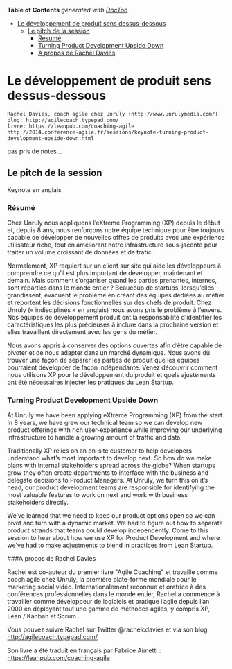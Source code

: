 <!-- START doctoc generated TOC please keep comment here to allow auto update -->
<!-- DON'T EDIT THIS SECTION, INSTEAD RE-RUN doctoc TO UPDATE -->
**Table of Contents**  *generated with [DocToc](https://github.com/thlorenz/doctoc)*

- [Le développement de produit sens dessus-dessous](#le-d%C3%A9veloppement-de-produit-sens-dessus-dessous)
  - [Le pitch de la session](#le-pitch-de-la-session)
    - [Résumé](#r%C3%A9sum%C3%A9)
    - [Turning Product Development Upside Down](#turning-product-development-upside-down)
    - [A propos de Rachel Davies](#a-propos-de-rachel-davies)

<!-- END doctoc generated TOC please keep comment here to allow auto update -->

# Le développement de produit sens dessus-dessous
    Rachel Davies, coach agile chez Unruly (http://www.unrulymedia.com/)
    blog: http://agilecoach.typepad.com/
    livre: https://leanpub.com/coaching-agile
    http://2014.conference-agile.fr/sessions/keynote-turning-product-development-upside-down.html

pas pris de notes...

## Le pitch de la session

Keynote en anglais

### Résumé
Chez Unruly nous appliquons l’eXtreme Programming (XP) depuis le début et, depuis 8 ans, nous renforçons notre équipe technique pour être toujours capable de développer de nouvelles offres de produits avec une expérience utilisateur riche, tout en améliorant notre infrastructure sous-jacente pour traiter un volume croissant de données et de trafic.

Normalement, XP requiert sur un client sur ​​site qui aide les développeurs à comprendre ce qu’il est plus important de développer, maintenant et demain. Mais comment s’organiser quand les parties prenantes, internes, sont réparties dans le monde entier ? Beaucoup de startups, lorsqu’elles grandissent, évacuent le problème en créant des équipes dédiées au métier et reportent les décisions fonctionnelles sur des chefs de produit. Chez Unruly (« indisciplinés » en anglais) nous avons pris le problème à l’envers. Nos équipes de développement produit ont la responsabilité d'identifier les caractéristiques les plus précieuses à inclure dans la prochaine version et elles travaillent directement avec les gens du métier.

Nous avons appris à conserver des options ouvertes afin d’être capable de pivoter et de nous adapter dans un marché dynamique. Nous avons dû trouver une façon de séparer les parties de produit que les équipes pourraient développer de façon indépendante. Venez découvrir comment nous utilisons XP pour le développement du produit et quels ajustements ont été nécessaires injecter les pratiques du Lean Startup.


### Turning Product Development Upside Down

At Unruly we have been applying eXtreme Programming (XP) from the start. In 8 years, we have grew our technical team so we can develop new product offerings with rich user-experience while improving our underlying infrastructure to handle a growing amount of traffic and data.

Traditionally XP relies on an on-site customer to help developers understand what’s most important to develop next. So how do we make plans with internal stakeholders spread across the globe? When startups grow they often create departments to interface with the business and delegate decisions to Product Managers. At Unruly, we turn this on it’s head, our product development teams are responsible for identifying the most valuable features to work on next and work with business stakeholders directly.

We’ve learned that we need to keep our product options open so we can pivot and turn with a dynamic market. We had to figure out how to separate product strands that teams could develop independently. Come to this session to hear about how we use XP for Product Development and where we've had to make adjustments to blend in practices from Lean Startup.

###A propos de Rachel Davies

Rachel est co-auteur du premier livre "Agile Coaching" et travaille comme coach agile chez Unruly, la première plate-forme mondiale pour le marketing social vidéo. Internationalement reconnue et oratrice à des conférences professionnelles dans le monde entier, Rachel a commencé à travailler comme développeur de logiciels et pratique l’agile depuis l’an 2000 en déployant tout une gamme de méthodes agiles, y compris XP, Lean / Kanban et Scrum .

Vous pouvez suivre Rachel sur Twitter @rachelcdavies et via son blog http://agilecoach.typepad.com/

Son livre a été traduit en français par Fabrice Aimetti : https://leanpub.com/coaching-agile
